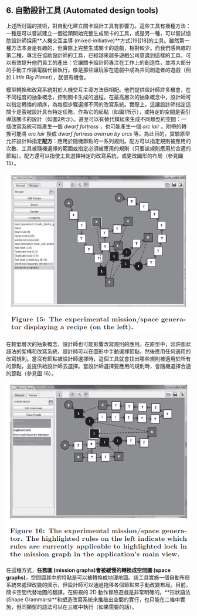## 6. 自動設計工具 (Automated design tools)
上述所討論的技術，對自動化建立關卡設計工具有影響力。這些工具有幾種方法：一種是可以嘗試建立一個從頭開始完整生成關卡的工具，或是另一種，可以嘗試協助設計師採用**人機交互主導 (mixed-initiative)**方式[19][18]的工具。雖然第一種方法本身是有趣的，但實際上完整生成關卡的遊戲，相對較少。而我們感興趣的第二種，專注在協助設計師的工具，已經越來越多遊戲公司意識到這樣的工具，可以有效提升他們員工的產出：它讓關卡設計師專注在工作上的創造性，並將大部分的手動工作讓電腦代替執行。像是那些讓玩家在遊戲中成為共同創造者的遊戲（例如 *Little Big Planet*），就很有機會。

模型轉換和改寫系統對於人機交互主導方法很相配。他們提供設計師許多機會，在不同程度的抽象概念，控制關卡生成的過程。在最高層次的抽象概念中，設計師可以指定轉換的順序，為每個步驟選擇不同的改寫系統。實際上，這讓設計師指定這關卡是否被設計具有特定任務，作為它的起點（如圖1所示），或特定的空間是否引導該關卡的設計（如圖2所示）。甚至可以有替代模組來生成不同類型的空間：一個改寫系統可能產生一個 *dwarf fortress* ，也可能產生一個 *orc lair* 。附帶的轉換可能將 *orc lair* 換成 *dwarf fortress overrun by orcs* 等。為此目的，實驗原型允許設計師指定**配方**：應用於隨機節點的一系列規則。配方可以指定規則被應用的次數、工具被隨機選擇的範圍或指定必須被應用的規則（只要該規則應用於合適的節點）。配方還可以指使工具選擇特定的改寫系統，或更改圖形的布局（參見圖 15）。

![](./img/15.PNG)

在較低層次的抽象概念，設計師也可能影響改寫規則的應用。在原型中，容許圖狀語法的架構和改寫系統，設計師可以在圖形中手動選擇節點，然後應用任何適用的改寫規則。當沒有節點被設計師選擇時，這個工具就會找出哪些規則被適用於所有的節點，並提供給設計師去選擇。當設計師選擇要應用的規則時，會隨機選擇合適的節點（參見圖 16）。

![](./img/16.PNG)

在這種方式，**任務圖 (mission graphs)**會被緩慢的轉換成**空間圖 (space graphs)**，空間圖其中的特點是可以被轉換成地理地圖。該工具實施一個自動布局系統來處理改變的圖示，但設計師可以通過拖移各個節點來手動改變布局。目前，關卡空間代替地圖的翻譯，在俯視的 2D 動作冒險遊戲是非常明確的。**形狀語法 (Shape Grammars)**和塑造改寫系統來推敲出空間的實行，也只能在二維中實施，但同類型的語法可以在三維中執行（如果需要的話）。